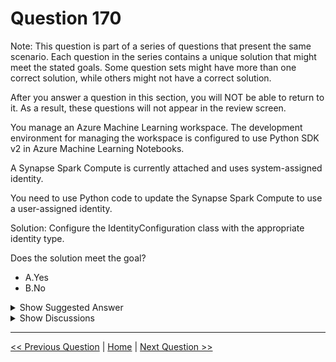 # Question 170

Note: This question is part of a series of questions that present the same scenario. Each question in the series contains a unique solution that might meet the stated goals. Some question sets might have more than one correct solution, while others might not have a correct solution.

After you answer a question in this section, you will NOT be able to return to it. As a result, these questions will not appear in the review screen.

You manage an Azure Machine Learning workspace. The development environment for managing the workspace is configured to use Python SDK v2 in Azure Machine Learning Notebooks.

A Synapse Spark Compute is currently attached and uses system-assigned identity.

You need to use Python code to update the Synapse Spark Compute to use a user-assigned identity.

Solution: Configure the IdentityConfiguration class with the appropriate identity type.

Does the solution meet the goal?

* A.Yes
* B.No

<details>
  <summary>Show Suggested Answer</summary>

  <strong>A</strong><br>

</details>

<details>
  <summary>Show Discussions</summary>

<blockquote><p><strong>KeiNek</strong> <code>(Tue 11 Feb 2025 01:30)</code> - <em>Upvotes: 1</em></p><p>To use system-assigned identity, pass IdentityConfiguration, with type set to SystemAssigned, as the identity parameter of the SynapseSparkCompute class. This code snippet updates a Synapse Spark pool to use a system-assigned identity :
synapse_identity = IdentityConfiguration(type=&quot;SystemAssigned&quot;) 

Ref :
https://learn.microsoft.com/en-us/azure/machine-learning/how-to-manage-synapse-spark-pool?view=azureml-api-2&amp;tabs=sdk#update-the-synapse-spark-pool</p></blockquote>
<blockquote><p><strong>D0ktor</strong> <code>(Mon 18 Nov 2024 23:14)</code> - <em>Upvotes: 2</em></p><p>Seems correct to me</p></blockquote>

</details>

---

[<< Previous Question](question_169.md) | [Home](/index.md) | [Next Question >>](question_171.md)
